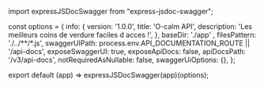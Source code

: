 import expressJSDocSwagger from "express-jsdoc-swagger";

const options = {
  info: {
    version: '1.0.0',
    title: 'O-calm API',
    description: 'Les meilleurs coins de verdure faciles d acces !',
  },
  baseDir: './app' ,
  filesPattern: './../**/*.js',
  swaggerUIPath: process.env.API_DOCUMENTATION_ROUTE || '/api-docs',
  exposeSwaggerUI: true,
  exposeApiDocs: false,
  apiDocsPath: '/v3/api-docs',
  notRequiredAsNullable: false,
  swaggerUiOptions: {},
};

export default (app) => expressJSDocSwagger(app)(options);

